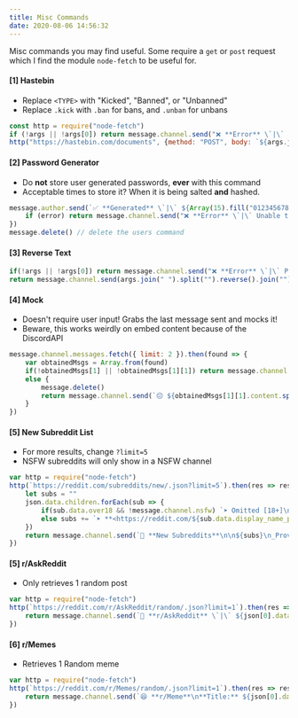 ```yaml
---
title: Misc Commands
date: 2020-08-06 14:56:32
---
```

Misc commands you may find useful. Some require a `get` or `post` request which I find the module `node-fetch` to be useful for.

#### [1] Hastebin
- Replace `<TYPE>` with "Kicked", "Banned", or "Unbanned"
- Replace `.kick` with `.ban` for bans, and `.unban` for unbans

```js
const http = require("node-fetch")
if (!args || !args[0]) return message.channel.send("❌ **Error** \`|\` Please specify a text to post to hastebin!") // check if the user provides an argument
http("https://hastebin.com/documents", {method: "POST", body: `${args.join(" ")}`}).then(res => res.json()).then(json => message.channel.send(`https://hastebin.com/${json.key}`))
```
#### [2] Password Generator
- Do **not** store user generated passwords, **ever** with this command
- Acceptable times to store it? When it is being salted **and** hashed. 

```js
message.author.send(`✅ **Generated** \`|\` ${Array(15).fill("0123456789ABCDEFGHIJKLMNOPQRSTUVWXYZabcdefghijklmnopqrstuvwxyz$%&*^()!@=+-_?").map(function(mapped) { return mapped[Math.floor(Math.random() * mapped.length)] }).join('')}`).catch(error => { // try to dm the author
    if (error) return message.channel.send("❌ **Error** \`|\` Unable to send a DM to you.")
})
message.delete() // delete the users command
```
#### [3] Reverse Text
```js
if(!args || !args[0]) return message.channel.send("❌ **Error** \`|\` Please specify text to reverse!")
return message.channel.send(args.join(" ").split("").reverse().join(""))
```
#### [4] Mock
- Doesn't require user input! Grabs the last message sent and mocks it!
- Beware, this works weirdly on embed content because of the DiscordAPI

```js
message.channel.messages.fetch({ limit: 2 }).then(found => {
    var obtainedMsgs = Array.from(found)
    if(!obtainedMsgs[1] || !obtainedMsgs[1][1]) return message.channel.send("❌ **Error** \`|\` No message to mock available!")
    else {
        message.delete()
        return message.channel.send(`😔 ${obtainedMsgs[1][1].content.split('').map(char => Math.random() > 0.5 ? char.toUpperCase() : char.toLowerCase()).join('')}`)
    }
})
```
#### [5] New Subreddit List
- For more results, change `?limit=5`
- NSFW subreddits will only show in a NSFW channel

```js
var http = require("node-fetch")
http(`https://reddit.com/subreddits/new/.json?limit=5`).then(res => res.json()).then(json => {
    let subs = ""
    json.data.children.forEach(sub => {
        if(sub.data.over18 && !message.channel.nsfw) `➤ Omitted [18+]\n`
        else subs += `➤ **<https://reddit.com/${sub.data.display_name_prefixed}>**\n`
    })
    return message.channel.send(`📝 **New Subreddits**\n\n${subs}\n_Provided by the Reddit API_`)
})
```
#### [5] r/AskReddit
- Only retrieves 1 random post

```js
var http = require("node-fetch")
http(`https://reddit.com/r/AskReddit/random/.json?limit=1`).then(res => res.json()).then(json => {
    return message.channel.send(`📣 **r/AskReddit** \`|\` ${json[0].data.children[0].data.title}`)
})
```
#### [6] r/Memes
- Retrieves 1 Random meme

```js
var http = require("node-fetch")
http(`https://reddit.com/r/Memes/random/.json?limit=1`).then(res => res.json()).then(json => {
    return message.channel.send(`😆 **r/Meme**\n**Title:** ${json[0].data.children[0].data.title}\n${json[0].data.children[0].data.url}`)
})
```
